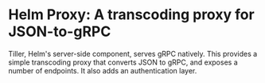 # Helm Proxy: A transcoding proxy for JSON-to-gRPC

Tiller, Helm's server-side component, serves gRPC natively. This
provides a simple transcoding proxy that converts JSON to gRPC, and
exposes a number of endpoints. It also adds an authentication layer.
